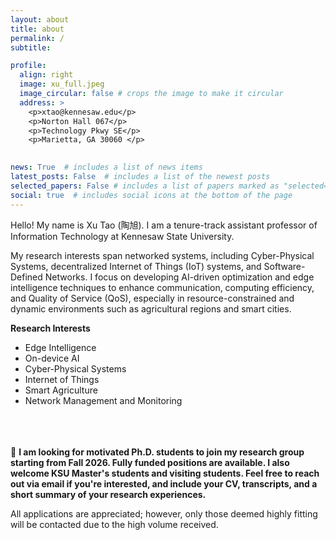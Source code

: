 ```yaml
---
layout: about
title: about
permalink: /
subtitle: 

profile:
  align: right
  image: xu_full.jpeg
  image_circular: false # crops the image to make it circular
  address: >
    <p>xtao@kennesaw.edu</p>
    <p>Norton Hall 067</p>
    <p>Technology Pkwy SE</p>
    <p>Marietta, GA 30060 </p>
   

news: True  # includes a list of news items
latest_posts: False  # includes a list of the newest posts
selected_papers: False # includes a list of papers marked as "selected={true}"
social: true  # includes social icons at the bottom of the page
---
```

Hello! My name is Xu Tao (陶旭). I am a tenure-track assistant professor of Information Technology at Kennesaw State University. 

My research interests span networked systems, including Cyber-Physical Systems, decentralized Internet of Things (IoT) systems, and Software-Defined Networks. 
I focus on developing AI-driven optimization and edge intelligence techniques to enhance communication, computing efficiency, and Quality of Service (QoS), especially in resource-constrained and dynamic environments such as agricultural regions and smart cities.

**Research Interests**
- Edge Intelligence
- On-device AI
- Cyber-Physical Systems
- Internet of Things
- Smart Agriculture
- Network Management and Monitoring

<br><br><br>
📢 **I am looking for motivated Ph.D. students to join my research group starting from Fall 2026. Fully funded positions are available. I also welcome KSU Master's students and visiting students. Feel free to reach out via email if you're interested, and include your CV, transcripts, and a short summary of your research experiences.** 

All applications are appreciated; however, only those deemed highly fitting will be contacted due to the high volume received.
   
<br><br>



